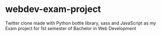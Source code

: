 # webdev-exam-project
Twitter clone made with Python bottle library, sass and JavaScript as my Exam project for 1st semester of Bachelor in Web Development

